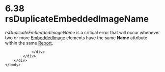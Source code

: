<html dir="LTR" xmlns:mshelp="http://msdn.microsoft.com/mshelp" xmlns:ddue="http://ddue.schemas.microsoft.com/authoring/2003/5" xmlns:xlink="http://www.w3.org/1999/xlink" xmlns:tool="http://www.microsoft.com/tooltip">
    <head>
        <meta http-equiv="Content-Type" content="text/html; CHARSET=utf-8"></meta>
        <meta name="save" content="history"></meta>
        <title>6.38 rsDuplicateEmbeddedImageName</title>
        <xml>
            <mshelp:toctitle title="6.38 rsDuplicateEmbeddedImageName"></mshelp:toctitle>
            <mshelp:rltitle title="[MS-RDL]: rsDuplicateEmbeddedImageName"></mshelp:rltitle>
            <mshelp:keyword index="A" term="808f0c45-1598-4043-a0e2-32a0c9c0fa24"></mshelp:keyword>
            <mshelp:attr name="DCSext.ContentType" value="open specification"></mshelp:attr>
            <mshelp:attr name="AssetID" value="808f0c45-1598-4043-a0e2-32a0c9c0fa24"></mshelp:attr>
            <mshelp:attr name="TopicType" value="kbRef"></mshelp:attr>
            <mshelp:attr name="DCSext.Title" value="[MS-RDL]: rsDuplicateEmbeddedImageName" />
        </xml>
    </head>
    <body>
        <div id="header">
            <h1 class="heading">6.38 rsDuplicateEmbeddedImageName</h1>
        </div>
        <div id="mainSection">
            <div id="mainBody">
                <div id="allHistory" class="saveHistory"></div>
                <div id="sectionSection0" class="section" name="collapseableSection">
                    

<p><i>rsDuplicateEmbeddedImageName</i> is a critical error that
will occur whenever two or more <a href="6cdb345a-b502-4eee-84fd-de5ccf2a40e7.htm">EmbeddedImage</a> elements
have the same <b>Name</b> attribute within the same <a href="6bbaafec-020b-406c-b4e7-5e4318b616cb.htm">Report</a>.</p>


                </div>
            </div>
        </div>
    </body>
</html>